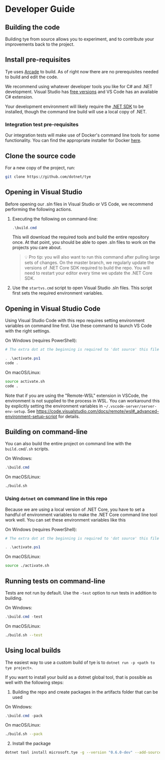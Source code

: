 # Developer Guide

## Building the code

Building tye from source allows you to experiment, and to contribute your improvements back to the project.

## Install pre-requisites

Tye uses [Arcade](https://github.com/dotnet/Arcade) to build. As of right now there are no prerequisites needed to build and edit the code.

We recommend using whatever developer tools you like for C# and .NET development. Visual Studio has [free versions](https://visualstudio.microsoft.com/downloads/) and VS Code has an available C# extension.

Your development environment will likely require the [.NET SDK](https://dotnet.microsoft.com/download) to be installed, though the command line build will use a local copy of .NET.

### Integration test pre-requisites

Our integration tests will make use of Docker's command line tools for some functionality. You can find the appropriate installer for Docker [here](https://hub.docker.com/search?q=&type=edition&offering=community&sort=updated_at&order=desc).

## Clone the source code

For a new copy of the project, run:

```sh
git clone https://github.com/dotnet/tye
```

## Opening in Visual Studio

Before opening our .sln files in Visual Studio or VS Code, we recommend performing the following actions.

1. Executing the following on command-line:

   ```ps1
   .\build.cmd
   ```

   This will download the required tools and build the entire repository once. At that point, you should be able to open .sln files to work on the projects you care about.

   > :bulb: Pro tip: you will also want to run this command after pulling large sets of changes. On the master branch, we regularly update the versions of .NET Core SDK required to build the repo.
   > You will need to restart your editor every time we update the .NET Core SDK.

2. Use the `startvs.cmd` script to open Visual Studio .sln files. This script first sets the required environment variables.

## Opening in Visual Studio Code

Using Visual Studio Code with this repo requires setting environment variables on command line first.
Use these command to launch VS Code with the right settings.

On Windows (requires PowerShell):

```ps1
# The extra dot at the beginning is required to 'dot source' this file into the right scope.

. .\activate.ps1
code .
```

On macOS/Linux:

```bash
source activate.sh
code .
```

Note that if you are using the "Remote-WSL" extension in VSCode, the environment is not supplied
to the process in WSL.  You can workaround this by explicitly setting the environment variables
in `~/.vscode-server/server-env-setup`.
See https://code.visualstudio.com/docs/remote/wsl#_advanced-environment-setup-script for details.

## Building on command-line

You can also build the entire project on command line with the `build.cmd`/`.sh` scripts.

On Windows:

```ps1
.\build.cmd
```

On macOS/Linux:

```bash
./build.sh
```

### Using `dotnet` on command line in this repo

Because we are using a local version of .NET Core, you have to set a handful of environment variables
to make the .NET Core command line tool work well. You can set these environment variables like this

On Windows (requires PowerShell):

```ps1
# The extra dot at the beginning is required to 'dot source' this file into the right scope.

. .\activate.ps1
```

On macOS/Linux:

```bash
source ./activate.sh
```

## Running tests on command-line

Tests are not run by default. Use the `-test` option to run tests in addition to building.

On Windows:

```ps1
.\build.cmd -test
```

On macOS/Linux:

```bash
./build.sh --test
```

## Using local builds

The easiest way to use a custom build of tye is to `dotnet run -p <path to tye project>`.

If you want to install your build as a dotnet global tool, that is possible as well with the following steps:

1. Building the repo and create packages in the artifacts folder that can be used

On Windows:

```ps1
.\build.cmd -pack
```

On macOS/Linux:

```bash
./build.sh --pack
```

2. Install the package

```sh
dotnet tool install microsoft.tye -g --version "0.6.0-dev" --add-source ./artifacts/packages/Debug/Shipping
```
